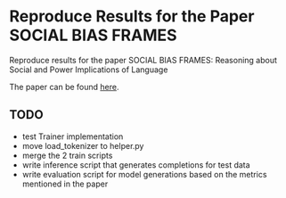 # Reproduce Results for the Paper SOCIAL BIAS FRAMES

Reproduce results for the paper SOCIAL BIAS FRAMES: Reasoning about Social and Power Implications of Language

The paper can be found [here](https://aclanthology.org/2020.acl-main.486/).

## TODO

- test Trainer implementation
- move load_tokenizer to helper.py
- merge the 2 train scripts
- write inference script that generates completions for test data
- write evaluation script for model generations based on the metrics mentioned in the paper
